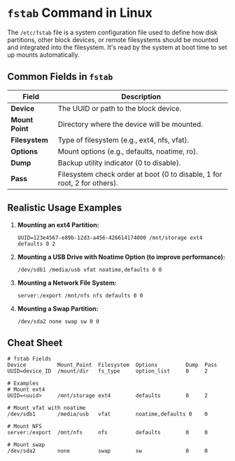 # `fstab` Command in Linux

The `/etc/fstab` file is a system configuration file used to define how disk partitions, other block devices, or remote filesystems should be mounted and integrated into the filesystem. It's read by the system at boot time to set up mounts automatically.

## Common Fields in `fstab`

| Field            | Description                                                             |
|------------------|-------------------------------------------------------------------------|
| **Device**       | The UUID or path to the block device.                                   |
| **Mount Point**  | Directory where the device will be mounted.                             |
| **Filesystem**   | Type of filesystem (e.g., ext4, nfs, vfat).                             |
| **Options**      | Mount options (e.g., defaults, noatime, ro).                            |
| **Dump**         | Backup utility indicator (0 to disable).                                |
| **Pass**         | Filesystem check order at boot (0 to disable, 1 for root, 2 for others).|

## Realistic Usage Examples

1. **Mounting an ext4 Partition:**
   ```plaintext
   UUID=123e4567-e89b-12d3-a456-426614174000 /mnt/storage ext4 defaults 0 2
   ```

2. **Mounting a USB Drive with Noatime Option (to improve performance):**
   ```plaintext
   /dev/sdb1 /media/usb vfat noatime,defaults 0 0
   ```

3. **Mounting a Network File System:**
   ```plaintext
   server:/export /mnt/nfs nfs defaults 0 0
   ```

4. **Mounting a Swap Partition:**
   ```plaintext
   /dev/sda2 none swap sw 0 0
   ```

## Cheat Sheet

```plaintext
# fstab Fields
Device          Mount_Point  Filesystem  Options         Dump  Pass
UUID=device_ID  /mount/dir   fs_type     option_list     0     2

# Examples
# Mount ext4
UUID=<uuid>     /mnt/storage ext4        defaults        0     2

# Mount vfat with noatime
/dev/sdb1       /media/usb   vfat        noatime,defaults 0    0

# Mount NFS
server:/export  /mnt/nfs     nfs         defaults        0     0

# Mount swap
/dev/sda2       none         swap        sw              0     0
```
